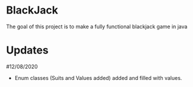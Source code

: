 # BlackJack
The goal of this project is to make a fully functional blackjack game in java 
# Updates

#12/08/2020

- Enum classes (Suits and Values added) added and filled with values.

